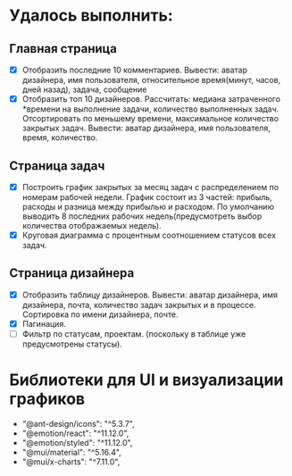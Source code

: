 # Удалось выполнить:
## Главная страница
- [x] Отобразить последние 10 комментариев. Вывести: аватар дизайнера, имя пользователя, относительное время(минут, часов, дней назад), задача, сообщение
- [x] Отобразить топ 10 дизайнеров. Рассчитать: медиана затраченного *времени на выполнение задачи, количество выполненных задач. Отсортировать по меньшему времени, максимальное количество закрытых задач. Вывести: аватар дизайнера, имя пользователя, время, количество.
## Страница задач
- [x] Построить график закрытых за месяц задач с распределением по номерам рабочей недели. График состоит из 3 частей: прибыль, расходы и разница между прибылью и расходом. По умолчанию выводить 8 последних рабочих недель(предусмотреть выбор количества отображаемых недель).
- [x] Круговая диаграмма с процентным соотношением статусов всех задач.
## Страница дизайнера
- [x] Отобразить таблицу дизайнеров. Вывести: аватар дизайнера, имя дизайнера, почта, количество задач закрытых и в процессе. Сортировка по имени дизайнера, почте.
- [x] Пагинация.
- [ ] Фильтр по статусам, проектам. (поскольку в таблице уже предусмотрены статусы).

# Библиотеки для UI и визуализации графиков
- "@ant-design/icons": "^5.3.7",
- "@emotion/react": "^11.12.0",
- "@emotion/styled": "^11.12.0",
- "@mui/material": "^5.16.4",
- "@mui/x-charts": "^7.11.0",
